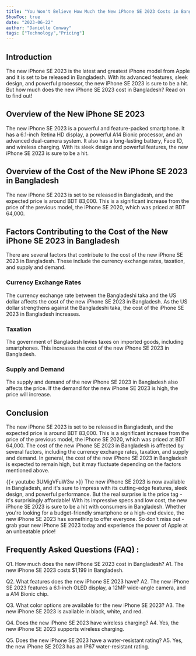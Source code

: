 ```yaml
---
title: "You Won't Believe How Much the New iPhone SE 2023 Costs in Bangladesh!"
ShowToc: true 
date: "2023-06-22"
author: "Danielle Conway" 
tags: ["Technology","Pricing"]
---
```

## Introduction

The new iPhone SE 2023 is the latest and greatest iPhone model from Apple and it is set to be released in Bangladesh. With its advanced features, sleek design, and powerful processor, the new iPhone SE 2023 is sure to be a hit. But how much does the new iPhone SE 2023 cost in Bangladesh? Read on to find out!

## Overview of the New iPhone SE 2023

The new iPhone SE 2023 is a powerful and feature-packed smartphone. It has a 6.1-inch Retina HD display, a powerful A14 Bionic processor, and an advanced dual-camera system. It also has a long-lasting battery, Face ID, and wireless charging. With its sleek design and powerful features, the new iPhone SE 2023 is sure to be a hit. 

## Overview of the Cost of the New iPhone SE 2023 in Bangladesh

The new iPhone SE 2023 is set to be released in Bangladesh, and the expected price is around BDT 83,000. This is a significant increase from the price of the previous model, the iPhone SE 2020, which was priced at BDT 64,000. 

## Factors Contributing to the Cost of the New iPhone SE 2023 in Bangladesh

There are several factors that contribute to the cost of the new iPhone SE 2023 in Bangladesh. These include the currency exchange rates, taxation, and supply and demand. 

### Currency Exchange Rates

The currency exchange rate between the Bangladeshi taka and the US dollar affects the cost of the new iPhone SE 2023 in Bangladesh. As the US dollar strengthens against the Bangladeshi taka, the cost of the iPhone SE 2023 in Bangladesh increases. 

### Taxation

The government of Bangladesh levies taxes on imported goods, including smartphones. This increases the cost of the new iPhone SE 2023 in Bangladesh. 

### Supply and Demand

The supply and demand of the new iPhone SE 2023 in Bangladesh also affects the price. If the demand for the new iPhone SE 2023 is high, the price will increase. 

## Conclusion

The new iPhone SE 2023 is set to be released in Bangladesh, and the expected price is around BDT 83,000. This is a significant increase from the price of the previous model, the iPhone SE 2020, which was priced at BDT 64,000. The cost of the new iPhone SE 2023 in Bangladesh is affected by several factors, including the currency exchange rates, taxation, and supply and demand. In general, the cost of the new iPhone SE 2023 in Bangladesh is expected to remain high, but it may fluctuate depending on the factors mentioned above.

{{< youtube 3UMigVFuW3w >}} 
The new iPhone SE 2023 is now available in Bangladesh, and it's sure to impress with its cutting-edge features, sleek design, and powerful performance. But the real surprise is the price tag - it's surprisingly affordable! With its impressive specs and low cost, the new iPhone SE 2023 is sure to be a hit with consumers in Bangladesh. Whether you're looking for a budget-friendly smartphone or a high-end device, the new iPhone SE 2023 has something to offer everyone. So don't miss out - grab your new iPhone SE 2023 today and experience the power of Apple at an unbeatable price!

## Frequently Asked Questions (FAQ) :
Q1. How much does the new iPhone SE 2023 cost in Bangladesh? 
A1. The new iPhone SE 2023 costs $1,199 in Bangladesh.

Q2. What features does the new iPhone SE 2023 have? 
A2. The new iPhone SE 2023 features a 6.1-inch OLED display, a 12MP wide-angle camera, and a A14 Bionic chip.

Q3. What color options are available for the new iPhone SE 2023?
A3. The new iPhone SE 2023 is available in black, white, and red.

Q4. Does the new iPhone SE 2023 have wireless charging?
A4. Yes, the new iPhone SE 2023 supports wireless charging.

Q5. Does the new iPhone SE 2023 have a water-resistant rating?
A5. Yes, the new iPhone SE 2023 has an IP67 water-resistant rating.


